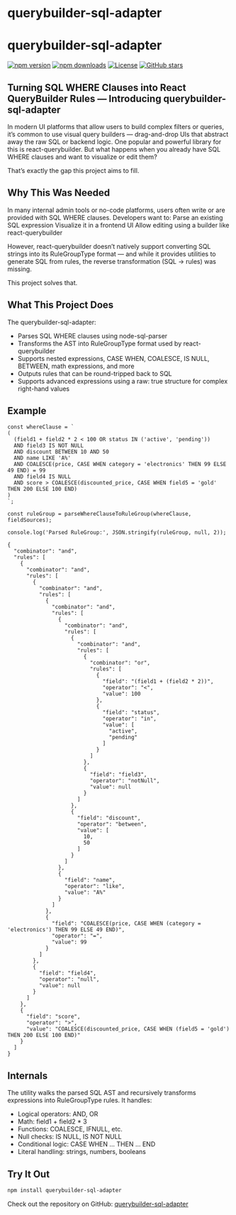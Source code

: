 # querybuilder-sql-adapter

# querybuilder-sql-adapter

[![npm version](https://img.shields.io/npm/v/querybuilder-sql-adapter.svg)](https://www.npmjs.com/package/querybuilder-sql-adapter)
[![npm downloads](https://img.shields.io/npm/dm/querybuilder-sql-adapter.svg)](https://www.npmjs.com/package/querybuilder-sql-adapter)
[![License](https://img.shields.io/npm/l/querybuilder-sql-adapter.svg)](https://github.com/vinkrish/querybuilder-sql-adapter/blob/main/LICENSE)
[![GitHub stars](https://img.shields.io/github/stars/vinkrish/querybuilder-sql-adapter.svg?style=social)](https://github.com/vinkrish/querybuilder-sql-adapter/stargazers)


## Turning SQL WHERE Clauses into React QueryBuilder Rules — Introducing querybuilder-sql-adapter

In modern UI platforms that allow users to build complex filters or queries, it’s common to use visual query builders — drag-and-drop UIs that abstract away the raw SQL or backend logic. One popular and powerful library for this is react-querybuilder. But what happens when you already have SQL WHERE clauses and want to visualize or edit them?

That’s exactly the gap this project aims to fill.

## Why This Was Needed

In many internal admin tools or no-code platforms, users often write or are provided with SQL WHERE clauses. Developers want to:
Parse an existing SQL expression
Visualize it in a frontend UI
Allow editing using a builder like react-querybuilder

However, react-querybuilder doesn’t natively support converting SQL strings into its RuleGroupType format — and while it provides utilities to generate SQL from rules, the reverse transformation (SQL → rules) was missing.

This project solves that.

## What This Project Does

The querybuilder-sql-adapter:
 - Parses SQL WHERE clauses using node-sql-parser
 - Transforms the AST into RuleGroupType format used by react-querybuilder
 - Supports nested expressions, CASE WHEN, COALESCE, IS NULL, BETWEEN, math expressions, and more
 - Outputs rules that can be round-tripped back to SQL
 - Supports advanced expressions using a raw: true structure for complex right-hand values

## Example

```
const whereClause = `
(
  (field1 + field2 * 2 < 100 OR status IN ('active', 'pending'))
  AND field3 IS NOT NULL
  AND discount BETWEEN 10 AND 50
  AND name LIKE 'A%'
  AND COALESCE(price, CASE WHEN category = 'electronics' THEN 99 ELSE 49 END) = 99
  AND field4 IS NULL
  AND score > COALESCE(discounted_price, CASE WHEN field5 = 'gold' THEN 200 ELSE 100 END)
)
`;

const ruleGroup = parseWhereClauseToRuleGroup(whereClause, fieldSources);

console.log('Parsed RuleGroup:', JSON.stringify(ruleGroup, null, 2));

{
  "combinator": "and",
  "rules": [
    {
      "combinator": "and",
      "rules": [
        {
          "combinator": "and",
          "rules": [
            {
              "combinator": "and",
              "rules": [
                {
                  "combinator": "and",
                  "rules": [
                    {
                      "combinator": "and",
                      "rules": [
                        {
                          "combinator": "or",
                          "rules": [
                            {
                              "field": "(field1 + (field2 * 2))",
                              "operator": "<",
                              "value": 100
                            },
                            {
                              "field": "status",
                              "operator": "in",
                              "value": [
                                "active",
                                "pending"
                              ]
                            }
                          ]
                        },
                        {
                          "field": "field3",
                          "operator": "notNull",
                          "value": null
                        }
                      ]
                    },
                    {
                      "field": "discount",
                      "operator": "between",
                      "value": [
                        10,
                        50
                      ]
                    }
                  ]
                },
                {
                  "field": "name",
                  "operator": "like",
                  "value": "A%"
                }
              ]
            },
            {
              "field": "COALESCE(price, CASE WHEN (category = 'electronics') THEN 99 ELSE 49 END)",
              "operator": "=",
              "value": 99
            }
          ]
        },
        {
          "field": "field4",
          "operator": "null",
          "value": null
        }
      ]
    },
    {
      "field": "score",
      "operator": ">",
      "value": "COALESCE(discounted_price, CASE WHEN (field5 = 'gold') THEN 200 ELSE 100 END)"
    }
  ]
}
```

## Internals

The utility walks the parsed SQL AST and recursively transforms expressions into RuleGroupType rules. It handles:
 - Logical operators: AND, OR
 - Math: field1 + field2 * 3
 - Functions: COALESCE, IFNULL, etc.
 - Null checks: IS NULL, IS NOT NULL
 - Conditional logic: CASE WHEN ... THEN ... END
 - Literal handling: strings, numbers, booleans

## Try It Out 

```bash
npm install querybuilder-sql-adapter
```

Check out the repository on GitHub: [querybuilder-sql-adapter](https://github.com/vinkrish/querybuilder-sql-adapter)